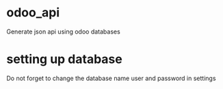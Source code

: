 # odoo_api
Generate json api using odoo databases

# setting up database 
Do not forget to change the database name user and password in settings 
